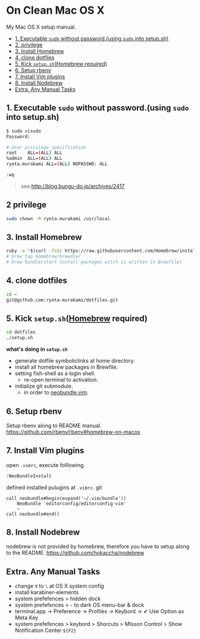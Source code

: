 On Clean Mac OS X
=====================

My Mac OS X setup manual.

<!-- START doctoc generated TOC please keep comment here to allow auto update -->
<!-- DON'T EDIT THIS SECTION, INSTEAD RE-RUN doctoc TO UPDATE -->


- [1. Executable `sudo` without password.(using `sudo` into setup.sh)](#1-executable-sudo-without-passwordusing-sudo-into-setupsh)
- [2. privilege](#2-privilege)
- [3. Install Homebrew](#3-install-homebrew)
- [4. clone dotfiles](#4-clone-dotfiles)
- [5. Kick `setup.sh`(Homebrew required)](#5-kick-setupshhomebrew-required)
- [6. Setup rbenv](#6-setup-rbenv)
- [7. Install Vim plugins](#7-install-vim-plugins)
- [8. Install Nodebrew](#8-install-nodebrew)
- [Extra. Any Manual Tasks](#extra-any-manual-tasks)

<!-- END doctoc generated TOC please keep comment here to allow auto update -->

## 1. Executable `sudo` without password.(using `sudo` into setup.sh)  

```sh
$ sudo visudo
Password:

# User privilege specification
root    ALL=(ALL) ALL
%admin  ALL=(ALL) ALL
ryota.murakami ALL=(ALL) NOPASSWD: ALL

:wq
```

> see:<a href="http://blog.bungu-do.jp/archives/2417" target="_blank">http://blog.bungu-do.jp/archives/2417</a>

## 2 privilege

```sh
sudo chown -R ryota.murakami /usr/local
```

## 3. Install Homebrew

```sh
ruby -e "$(curl -fsSL https://raw.githubusercontent.com/Homebrew/install/master/install)"
# brew tap Homebrew/brewdler
# brew bundle(start install packages witch is written in Brewfile)
```

## 4. clone dotfiles

```sh
cd ~
git@github.com:ryota-murakami/dotfiles.git
```

## 5. Kick `setup.sh`([Homebrew](https://github.com/ryota-murakami/dotfiles/blob/master/README.md#3-install-homebrew) required)

```sh
cd dotfiles
./setup.sh
```

**what's doing in `setup.sh`**

- generate dotfile symboliclinks at home directory.
- install all homebrew packages in Brewfile.
- setting fish-shell as a login shell.
  - re-open terminal to activation.
- initialize git submodule.
  - in order to <a href="https://github.com/ryota-murakami/dotfiles/tree/master/.vim/bundle" target="_blank">neobundle.vim</a>.

## 6. Setup rbenv
Setup rbenv along to README manual.
https://github.com/rbenv/rbenv#homebrew-on-macos

## 7. Install Vim plugins

open `.vimrc`, execute folllowing.

```sh
:NeoBundleInstall
```

defined installed pulugins at `.vimrc`.
git
```vim
call neobundle#begin(expand('~/.vim/bundle'))
    NeoBundle 'editorconfig/editorconfig-vim'
    ~
call neobundle#end()
```

## 8. Install Nodebrew
nodebrew is not provided by homebrew, therefore you have to setup along to the README. 
https://github.com/hokaccha/nodebrew


## Extra. Any Manual Tasks

- change `¥` to `\` at OS X system config
- install karabiner-elements
- system prefefences > hidden dock
- system prefefences > - to dark OS menu-bar & dock
- terminal.app -> Preference -> Profiles -> Keybord -> ✔︎ Use Option as Meta Key
- system prefefences > keybord > Shorcuts > MIsson Control > Show Notification Center `${F2}`

